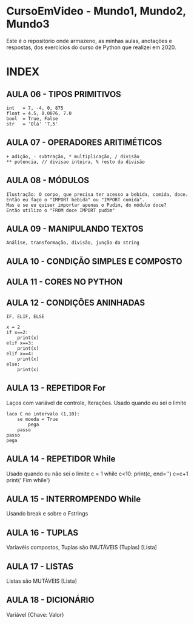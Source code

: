 # CursoEmVideo - Mundo1, Mundo2, Mundo3

Este é o repositório onde armazeno, as minhas aulas, anotações e respostas, dos exercícios
do curso de Python que realizei em 2020.

# INDEX

## AULA 06 - TIPOS PRIMITIVOS
    int   = 7, -4, 0, 875
    float = 4.5, 0.0076, 7.0
    bool  = True, False
    str   = 'Olá' '7,5'

## AULA 07 - OPERADORES ARITIMÉTICOS
    + adição, - subtração, * multiplicação, / divisão
    ** potencia, // divisao inteira, % resto da divisão

## AULA 08 - MÓDULOS
    Ilustração: O corpo, que precisa ter acesso a bebida, comida, doce.
    Então eu faço o "IMPORT bebida" ou "IMPORT comida".
    Mas e se eu quiser importar apenas o Pudim, do módulo doce?
    Então utilizo o "FROM doce IMPORT pudim"

## AULA 09 - MANIPULANDO TEXTOS
    Análise, transformação, divisão, junção da string

## AULA 10 - CONDIÇÃO SIMPLES E COMPOSTO

## AULA 11 - CORES NO PYTHON

## AULA 12 - CONDIÇÕES ANINHADAS
    IF, ELIF, ELSE
    
    x = 2
    if x==2:
        print(x)
    elif x==3:
        print(x)
    elif x==4:
        print(x)
    else:
        print(x)
    
## AULA 13 - REPETIDOR For
Laços com variável de controle, Iterações.
Usado quando eu sei o limite

    laco C no intervalo (1,10):
        se moeda = True
            pega
        passo
    passo
    pega

## AULA 14 - REPETIDOR While
Usado quando eu não sei o limite
    c = 1
    while c<10:
        print(c, end='')
        c=c+1
    print(' Fim while')

## AULA 15 - INTERROMPENDO While
Usando break e sobre o Fstrings

## AULA 16 - TUPLAS
Variavéis compostos, Tuplas são IMUTÁVEIS
    (Tuplas) [Lista]

## AULA 17 - LISTAS
Listas são MUTÁVEIS
    [Lista]

## AULA 18 - DICIONÁRIO
Variável {Chave: Valor}
    
